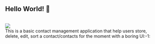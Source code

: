 ## Hello World! :raising_hand:
<br>
 <img src="https://media.giphy.com/media/qLeXLs6icdNYs/giphy.gif">
 <br>
 This is a basic contact management application that help users store, delete, edit, sort a contact/contacts
 for the moment with a boring UI:-1:
 <br><br>

